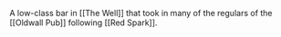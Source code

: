A low-class bar in [[The Well]] that took in many of the regulars of the [[Oldwall Pub]] following [[Red Spark]].